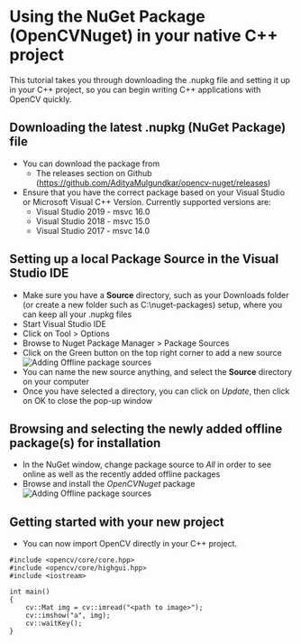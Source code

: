 # Using the NuGet Package (OpenCVNuget) in your native C++ project
This tutorial takes you through downloading the .nupkg file and setting it up in your C++ project, so you can begin writing C++ applications with OpenCV quickly.

## Downloading the latest .nupkg (NuGet Package) file

- You can download the package from
    - The releases section on Github
    (https://github.com/AdityaMulgundkar/opencv-nuget/releases)
- Ensure that you have the correct package based on your Visual Studio or Microsoft Visual C++ Version. Currently supported versions are:
    - Visual Studio 2019 - msvc 16.0
    - Visual Studio 2018 - msvc 15.0
    - Visual Studio 2017 - msvc 14.0

## Setting up a local Package Source in the Visual Studio IDE

- Make sure you have a **Source** directory, such as your Downloads folder (or create a new folder such as C:\nuget-packages) setup, where you can keep all your .nupkg files
- Start Visual Studio IDE
- Click on Tool > Options
- Browse to Nuget Package Manager > Package Sources 
- Click on the Green button on the top right corner to add a new source
![Adding Offline package sources](https://imgur.com/0p8dv1D.png)
- You can name the new source anything, and select the **Source** directory on your computer
- Once you have selected a directory, you can click on *Update*, then click on OK to close the pop-up window


## Browsing and selecting the newly added offline package(s) for installation

- In the NuGet window, change package source to *All* in order to see online as well as the recently added offline packages
- Browse and install the *OpenCVNuget* package
![Adding Offline package sources](https://imgur.com/dnz0nF3.png)

## Getting started with your new project

- You can now import OpenCV directly in your C++ project.
```
#include <opencv/core/core.hpp>
#include <opencv/core/highgui.hpp>
#include <iostream>

int main()
{
    cv::Mat img = cv::imread("<path to image>");
    cv::imshow("a", img);
    cv::waitKey();
}
```